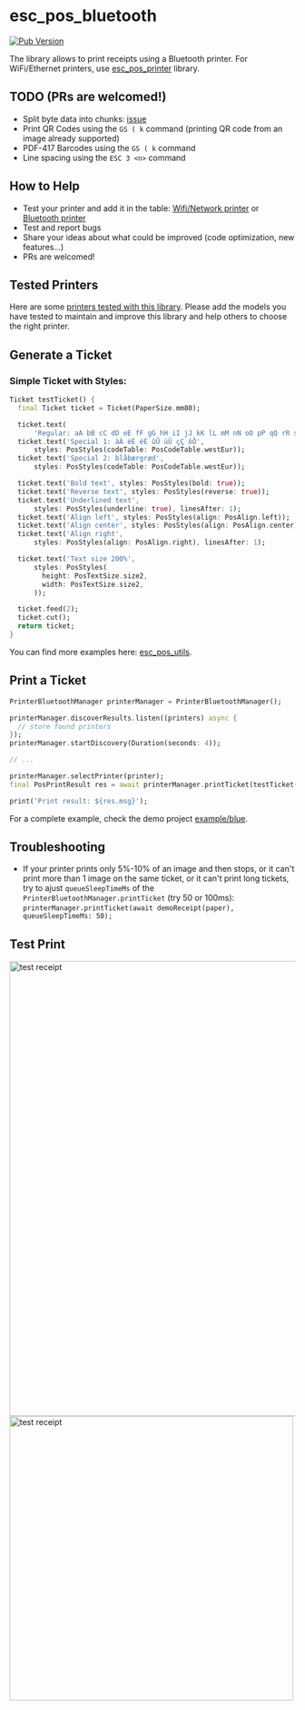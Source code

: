 # esc_pos_bluetooth

[![Pub Version](https://img.shields.io/pub/v/esc_pos_bluetooth)](https://pub.dev/packages/esc_pos_bluetooth)

The library allows to print receipts using a Bluetooth printer. For WiFi/Ethernet printers, use [esc_pos_printer](https://github.com/andrey-ushakov/esc_pos_printer) library.


## TODO (PRs are welcomed!)
* Split byte data into chunks: [issue](https://github.com/andrey-ushakov/esc_pos_bluetooth/issues/5)
* Print QR Codes using the `GS ( k` command (printing QR code from an image already supported)
* PDF-417 Barcodes using the `GS ( k` command
* Line spacing using the `ESC 3 <n>` command

## How to Help
* Test your printer and add it in the table: [Wifi/Network printer](https://github.com/andrey-ushakov/esc_pos_printer/blob/master/printers.md) or [Bluetooth printer](https://github.com/andrey-ushakov/esc_pos_bluetooth/blob/master/printers.md)
* Test and report bugs
* Share your ideas about what could be improved (code optimization, new features...)
* PRs are welcomed!


## Tested Printers
Here are some [printers tested with this library](printers.md). Please add the models you have tested to maintain and improve this library and help others to choose the right printer.


## Generate a Ticket

### Simple Ticket with Styles:
```dart
Ticket testTicket() {
  final Ticket ticket = Ticket(PaperSize.mm80);

  ticket.text(
      'Regular: aA bB cC dD eE fF gG hH iI jJ kK lL mM nN oO pP qQ rR sS tT uU vV wW xX yY zZ');
  ticket.text('Special 1: àÀ èÈ éÉ ûÛ üÜ çÇ ôÔ',
      styles: PosStyles(codeTable: PosCodeTable.westEur));
  ticket.text('Special 2: blåbærgrød',
      styles: PosStyles(codeTable: PosCodeTable.westEur));

  ticket.text('Bold text', styles: PosStyles(bold: true));
  ticket.text('Reverse text', styles: PosStyles(reverse: true));
  ticket.text('Underlined text',
      styles: PosStyles(underline: true), linesAfter: 1);
  ticket.text('Align left', styles: PosStyles(align: PosAlign.left));
  ticket.text('Align center', styles: PosStyles(align: PosAlign.center));
  ticket.text('Align right',
      styles: PosStyles(align: PosAlign.right), linesAfter: 1);

  ticket.text('Text size 200%',
      styles: PosStyles(
        height: PosTextSize.size2,
        width: PosTextSize.size2,
      ));

  ticket.feed(2);
  ticket.cut();
  return ticket;
}
```

You can find more examples here: [esc_pos_utils](https://github.com/andrey-ushakov/esc_pos_utils).


## Print a Ticket

```dart
PrinterBluetoothManager printerManager = PrinterBluetoothManager();

printerManager.discoverResults.listen((printers) async {
  // store found printers
});
printerManager.startDiscovery(Duration(seconds: 4));

// ...

printerManager.selectPrinter(printer);
final PosPrintResult res = await printerManager.printTicket(testTicket());

print('Print result: ${res.msg}');
```

For a complete example, check the demo project [example/blue](example/blue).


## Troubleshooting
* If your printer prints only 5%-10% of an image and then stops, or it can't print more than 1 image on the same ticket, or it can't print long tickets, try to ajust `queueSleepTimeMs` of the `PrinterBluetoothManager.printTicket` (try 50 or 100ms): `printerManager.printTicket(await demoReceipt(paper), queueSleepTimeMs: 50);`


## Test Print
<img src="https://github.com/andrey-ushakov/esc_pos_printer/blob/master/example/receipt2.jpg?raw=true" alt="test receipt" height="800"/>

<img src="https://github.com/andrey-ushakov/esc_pos_printer/blob/master/example/receipt.jpg?raw=true" alt="test receipt" height="500"/>
